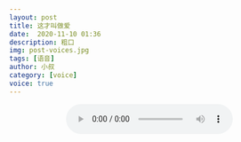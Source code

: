 ```yaml
---
layout: post
title: 这才叫做爱
date:  2020-11-10 01:36
description: 粗口
img: post-voices.jpg
tags: [语音]
author: 小叔
category: [voice]
voice: true
---
```

<div align="center">
  <audio controls preload="auto" src="https://klouderr.sgp1.digitaloceanspaces.com/1617098818470-%E8%BF%99%E6%89%8D%E5%8F%AB%E5%81%9A%E7%88%B1.mp4"></audio>    
</div>

